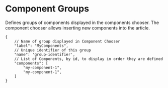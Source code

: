 # Component Groups

Defines groups of components displayed in the components chooser.
The component chooser allows inserting new components into the article.

```
{
    // Name of group displayed in Component Chooser
    "label": "MyComponents",
    // Unique identifier of this group
    "name": 'group-identifier',
    // List of Components, by id, to display in order they are defined
    "components": [
        "my-component-1",
        "my-component-1",
    ]
}
```